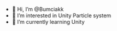 - 👋 Hi, I’m @Bumciakk
- 👀 I’m interested in Unity Particle system
- 🌱 I’m currently learning Unity 
<!---
Bumciakk/Bumciakk is a ✨ special ✨ repository because its `README.md` (this file) appears on your GitHub profile.
You can click the Preview link to take a look at your changes.
--->
